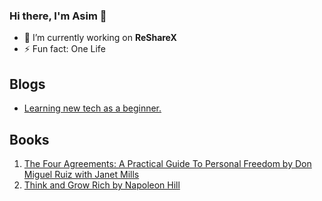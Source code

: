 ### Hi there, I'm Asim 👋

- 🔭 I’m currently working on **ReShareX**
- ⚡ Fun fact: One Life
## Blogs
- [Learning new tech as a beginner.](https://github.com/alex1the1great/OpenBlog/blob/master/articles/learning_technologies.md)
## Books
1. [The Four Agreements: A Practical Guide To Personal Freedom by Don Miguel Ruiz with Janet Mills](https://en.wikipedia.org/wiki/The_Four_Agreements)
2. [Think and Grow Rich by Napoleon Hill](https://en.wikipedia.org/wiki/Think_and_Grow_Rich)
